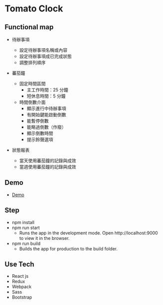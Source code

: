 # Tomato Clock

## Functional map
* 待辦事項
	* 設定待辦事項名稱或內容
	* 設定待辦事項成已完成狀態
	* 調整排列順序

* 蕃茄鐘
	* 固定時間區間
		* 主工作時間：25 分鐘
		* 短休息時間：5 分鐘
	* 時間倒數介面
		* 顯示進行中待辦事項
		* 有開始鍵能啟動倒數
		* 能暫停倒數
		* 能略過倒數（作廢）
		* 顯示倒數時間
		* 提示鈴聲選項

* 狀態報表
	* 當天使用蕃茄鐘的記錄與成效
	* 當週使用蕃茄鐘的記錄與成效 　

## Demo
* [Demo](https://sunnykuo.github.io/f2eChallenge/tomatoClock/#/)

## Step
* npm install
* npm run start
	* Runs the app in the development mode. Open http://localhost:9000 to view it in the browser.
* npm run build
	* Builds the app for production to the build folder.

## Use Tech
* React js
* Redux
* Webpack
* Sass
* Bootstrap